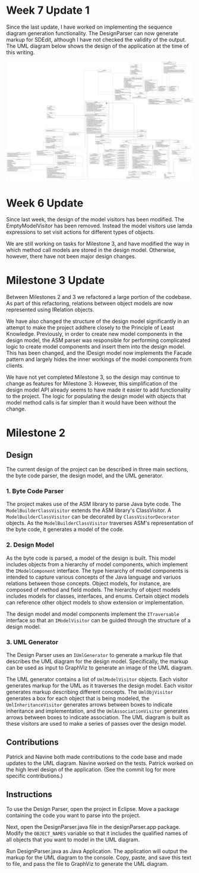 # Week 7 Update 1

Since the last update, I have worked on implementing the sequence diagram generation functionality. The DesignParser can now generate markup for SDEdit, although I have not checked the validity of the output. The UML diagram below shows the design of the application at the time of this writing.

![DesignParser UML](/docs/DesignParserUML-w7-1.png)

# Week 6 Update

Since last week, the design of the model visitors has been modified. The EmptyModelVisitor has been removed. Instead the model visitors use lamda expressions to set visit actions for different types of objects.

We are still working on tasks for Milestone 3, and have modified the way in which method call models are stored in the design model. Otherwise, however, there have not been major design changes.

# Milestone 3 Update

Between Milestones 2 and 3 we refactored a large portion of the codebase. As part of this refactoring, relations between object models are now represented using IRelation objects.

We have also changed the structure of the design model significantly in an attempt to make the project addhere closely to the Principle of Least Knowledge. Previously, in order to create new model components in the design model, the ASM parser was responsible for performing complicated logic to create model components and insert them into the design model. This has been changed, and the IDesign model now implements the Facade pattern and largely hides the inner workings of the model components from clients. 

We have not yet completed Milestone 3, so the design may continue to change as features for Milestone 3. However, this simplification of the design model API already seems to have made it easier to add functionality to the project.  The logic for populating the design model with objects that model method calls is far simpler than it would have been without the change.

# Milestone 2

## Design

The current design of the project can be described in three main sections, the byte code parser, the design model, and the UML generator.

### 1. Byte Code Parser

The project makes use of the ASM library to parse Java byte code.  The `ModelBuilderClassVisitor` extends the ASM library's ClassVisitor.  A `ModelBuilderClassVisitor` can be decorated by `ClassVisitorDecorator` objects. As the `ModelBuilderClassVisitor` traverses ASM's representation of the byte code, it generates a model of the code.

### 2. Design Model

As the byte code is parsed, a model of the design is built.  This model includes objects from a hierarchy of model components, which implement the `IModelComponent` interface.  The type hierarchy of model components is intended to capture various concepts of the Java language and variuos relations between those concepts. Object models, for instance, are composed of method and field models. The hierarchy of object models includes models for classes, interfaces, and enums.  Certain object models can reference other object models to show extension or implementation.  

The design model and model components implement the `ITraversable` interface so that an `IModelVisitor` can be guided through the structure of a design model.

### 3. UML Generator
The Design Parser uses an `IUmlGenerator` to generate a  markup file that describes the UML diagram for the design model.  Specifically, the markup can be used as input to GraphViz to generate an image of the UML diagram.

The UML generator contains a list of `UmlModelVisitor` objects.  Each visitor generates markup for the UML as it traverses the design model. Each visitor generates markup describing different concepts. The `UmlObjVisitor` generates a box for each object that is being modeled, the `UmlInheritanceVisitor` generates arrows between boxes to indicate inheritance and implementation, and the `UmlAssociationVisitor` generates arrows between boxes to indicate association. The UML diagram is built as these visitors are used to make a series of passes over the design model.

## Contributions

Patrick and Navine both made contributions to the code base and made updates to the UML diagram. Navine worked on the tests. Patrick worked on the high level design of the application.
(See the commit log for more specific contributions.)

## Instructions

To use the Design Parser, open the project in Eclipse. Move a package containing the code you want to parse into the project. 

Next, open the DesignParser.java file in the designParser.app package.  Modify the `OBJECT_NAMES` variable so that it includes the qualified names of all objects that you want to model in the UML diagram.

Run DesignParser.java as Java Application.  The application will output the markup for the UML diagram to the console.  Copy, paste, and save this text to file, and pass the file to GraphViz to generate the UML diagram.
